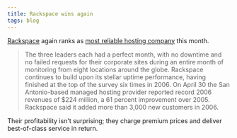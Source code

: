 ```yaml
---
title: Rackspace wins again
tags: blog
---
```


[Rackspace](http://service.bfast.com/bfast/click?bfmid=30735717&siteid=41506187&bfpage=hosting_headaches) again ranks as [most reliable hosting company](http://news.netcraft.com/archives/2007/05/09/rackspace_easynet_and_easyspace_most_reliable_hosting_companies_in_april_2007.html) this month.

> The three leaders each had a perfect month, with no downtime and no failed requests for their corporate sites during an entire month of monitoring from eight locations around the globe. Rackspace continues to build upon its stellar uptime performance, having finished at the top of the survey six times in 2006. On April 30 the San Antonio-based managed hosting provider reported record 2006 revenues of \$224 million, a 61 percent improvement over 2005. Rackspace said it added more than 3,000 new customers in 2006.

Their profitability isn't surprising; they charge premium prices and deliver best-of-class service in return.
